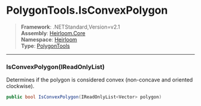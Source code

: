 # PolygonTools.IsConvexPolygon

> **Framework**: .NETStandard,Version=v2.1  
> **Assembly**: [Heirloom.Core][0]  
> **Namespace**: [Heirloom][0]  
> **Type**: [PolygonTools][1]  

--------------------------------------------------------------------------------

### IsConvexPolygon(IReadOnlyList<Vector>)

Determines if the polygon is considered convex (non-concave and oriented clockwise).

```cs
public bool IsConvexPolygon(IReadOnlyList<Vector> polygon)
```

[0]: ../Heirloom.Core.md
[1]: Heirloom.PolygonTools.md
